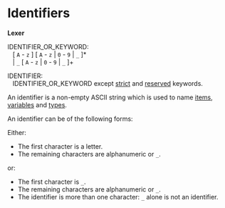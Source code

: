 # Identifiers

<div style="background-color: rgba(255, 255, 255, 0.15);">
<strong>Lexer</strong>

IDENTIFIER_OR_KEYWORD: <br/>
 &nbsp;&nbsp; [ `A` - `z` ] [ `A` - `z` | `0` - `9` | `_` ]* <br/>
 &nbsp;&nbsp; | `_` [ `A` - `z` | `0` - `9` | `_` ]+

IDENTIFIER: <br/>
 &nbsp;&nbsp; IDENTIFIER_OR_KEYWORD except [strict](keywords.md#strict-keywords) and [reserved](keywords.md#reserved-keywords) keywords.
</div>

An identifier is a non-empty ASCII string which is used to name [items](../items/items.md), [variables](../statements_and_expressions/statements.md#`let`-statements) and [types](../types.md).

An identifier can be of the following forms:

Either:

 * The first character is a letter.
 * The remaining characters are alphanumeric or `_`.

or:

 * The first character is `_`.
 * The remaining characters are alphanumeric or `_`.
 * The identifier is more than one character: `_` alone is not an identifier.
